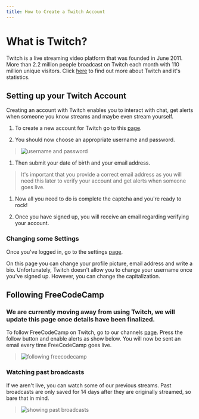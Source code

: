 ```yaml
---
title: How to Create a Twitch Account
---
```

# What is Twitch?

Twitch is a live streaming video platform that was founded in June 2011\. More than 2.2 million people broadcast on Twitch each month with 110 million unique visitors. Click <a href='https://www.twitch.tv/p/about' target='_blank' rel='nofollow'>here</a> to find out more about Twitch and it's statistics.

## Setting up your Twitch Account

Creating an account with Twitch enables you to interact with chat, get alerts when someone you know streams and maybe even stream yourself.

1.  To create a new account for Twitch go to this <a href='https://passport.twitch.tv/users/new' target='_blank' rel='nofollow'>page</a>.

2.  You should now choose an appropriate username and password.

> ![username and password](//discourse-user-assets.s3.amazonaws.com/original/2X/e/e00617420bb5e757ea3120960c8a99f2b17c230d.gif)

1.  Then submit your date of birth and your email address.

> It's important that you provide a correct email address as you will need this later to verify your account and get alerts when someone goes live.

1.  Now all you need to do is complete the captcha and you're ready to rock!

2.  Once you have signed up, you will receive an email regarding verifying your account.

### Changing some Settings

Once you've logged in, go to the settings <a href='https://www.twitch.tv/settings' target='_blank' rel='nofollow'>page</a>.

On this page you can change your profile picture, email address and write a bio. Unfortunately, Twitch doesn't allow you to change your username once you've signed up. However, you can change the capitalization.

## Following FreeCodeCamp

### We are currently moving away from using Twitch, we will update this page once details have been finalized.

To follow FreeCodeCamp on Twitch, go to our channels <a href='https://www.twitch.tv/freecodecamp/profile' target='_blank' rel='nofollow'>page</a>. Press the follow button and enable alerts as show below. You will now be sent an email every time FreeCodeCamp goes live.

> ![following freecodecamp](//discourse-user-assets.s3.amazonaws.com/original/2X/6/6ac2df7b5472a8c530b1feea677a315fdad2eea2.gif)

### Watching past broadcasts

If we aren't live, you can watch some of our previous streams. Past broadcasts are only saved for 14 days after they are originally streamed, so bare that in mind.

> ![showing past broadcasts](https://i.gyazo.com/976a213442b0a2541b90ae37f38ff043.gif)
